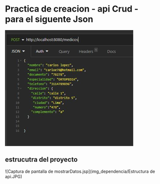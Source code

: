 # Practica de creacion - api Crud - para el siguente Json

![Captura de pantalla de mostrarDatos.jsp](img_dependencia/Json.JPG) 

## estrucutra del proyecto 

![Captura de pantalla de mostrarDatos.jsp](img_dependencia/Estructura de api.JPG) 

